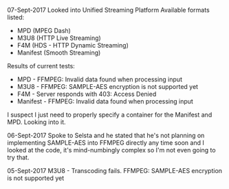 
07-Sept-2017
Looked into Unified Streaming Platform
Available formats listed:
- MPD (MPEG Dash)
- M3U8 (HTTP Live Streaming)
- F4M (HDS - HTTP Dynamic Streaming)
- Manifest (Smooth Streaming)

Results of current tests:
- MPD - FFMPEG: Invalid data found when processing input
- M3U8 - FFMPEG: SAMPLE-AES encryption is not supported yet
- F4M - Server responds with 403: Access Denied
- Manifest - FFMPEG: Invalid data found when processing input

I suspect I just need to properly specify a container for the Manifest and MPD. Looking into it.

06-Sept-2017
Spoke to Selsta and he stated that he's not planning on implementing SAMPLE-AES into FFMPEG directly any time soon and I looked at the code, it's mind-numbingly complex so I'm not even going to try that.

05-Sept-2017
M3U8 - Transcoding fails. FFMPEG: SAMPLE-AES encryption is not supported yet
